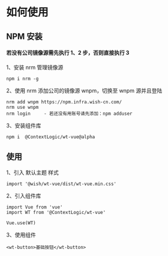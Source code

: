 # 如何使用

## NPM 安装

#### 若没有公司镜像源需先执行 1、2 步，否则直接执行 3

1、安装 nrm 管理镜像源

```
npm i nrm -g
```

2、使用 nrm 添加公司的镜像源 wnpm，切换至 wnpm 源并且登陆

```
nrm add wnpm https://npm.infra.wish-cn.com/
nrm use wnpm
nrm login     - 若还没有用账号请先添加：npm adduser
```

3、安装组件库

```
npm i  @ContextLogic/wt-vue@alpha
```

## 使用

1、引入 默认主题 样式

```
import '@wish/wt-vue/dist/wt-vue.min.css'
```

2、引入组件库

```
import Vue from 'vue'
import WT from '@ContextLogic/wt-vue'

Vue.use(WT)
```

3、使用组件

```
<wt-button>基础按钮</wt-button>
```
